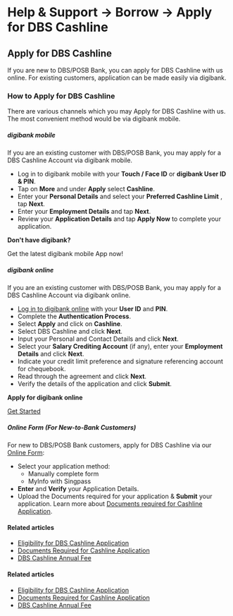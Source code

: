 # Help & Support -> Borrow -> Apply for DBS Cashline

## Apply for DBS Cashline

If you are new to DBS/POSB Bank, you can apply for DBS Cashline with us online. For existing customers, application can be made easily via digibank.

### How to Apply for DBS Cashline

There are various channels which you may Apply for DBS Cashline with us. The most convenient method would be via digibank mobile.

#####  digibank mobile

If you are an existing customer with DBS/POSB Bank, you may apply for a DBS Cashline Account via digibank mobile.

  * Log in to digibank mobile with your **Touch / Face ID** or **digibank User ID & PIN**.
  * Tap on **More** and under **Apply** select **Cashline**.
  * Enter your **Personal Details** and select your **Preferred Cashline Limit** , tap **Next**.
  * Enter your **Employment Details** and tap **Next**.
  * Review your **Application Details** and tap **Apply Now** to complete your application.

  


**Don't have digibank?**  


Get the latest digibank mobile App now!

[](http://itunes.apple.com/us/app/dbs-mobile-banking/id1068403826?mt=8) [](https://play.google.com/store/apps/details?id=com.dbs.sg.dbsmbanking) [](https://appgallery.huawei.com/#/app/C101888471)

#####  digibank online

If you are an existing customer with DBS/POSB Bank, you may apply for a DBS Cashline Account via digibank online.

  * [Log in to digibank online](https://internet-banking.dbs.com.sg/) with your **User ID** and **PIN**.
  * Complete the **Authentication Process**.
  * Select **Apply** and click on **Cashline**.
  * Select DBS Cashline and click **Next**.
  * Input your Personal and Contact Details and click **Next**.
  * Select your **Salary Crediting Account** (if any), enter your **Employment Details** and click **Next**.
  * Indicate your credit limit preference and signature referencing account for chequebook.
  * Read through the agreement and click **Next**.
  * Verify the details of the application and click **Submit**.

  


**Apply for digibank online**

[Get Started](https://www.dbs.com.sg/personal/ibanking/ibapl/ib-apply.html)

#####  Online Form (For New-to-Bank Customers)

For new to DBS/POSB Bank customers, apply for DBS Cashline via our [Online Form](https://www.dbs.com.sg/personal/ib-anchor/redirect-dbs-cashline-aa.html?oid=sg-dbs-pweb-support-apply-btnapplynow&applicationType=Cashline&cardOrg=100&cardLogo=400&cardType=cashline&productType=loans&cardName=cashline):

  * Select your application method: 
    * Manually complete form
    * MyInfo with Singpass
  * **Enter** and **Verify** your Application Details.
  * Upload the Documents required for your application & **Submit** your application. Learn more about [Documents required for Cashline Application](https://www.dbs.com.sg/personal/support/loans-application-new-cashline.html).



#### Related articles

  * [Eligibility for DBS Cashline Application](https://www.dbs.com.sg/personal/support/loans-cashline-eligibility.html)
  * [Documents Required for Cashline Application](https://www.dbs.com.sg/personal/support/loans-application-cashline-documents.html)
  * [DBS Cashline Annual Fee](https://www.dbs.com.sg/personal/support/loans-cashline-annual-fee.html)



#### Related articles

  * [Eligibility for DBS Cashline Application](https://www.dbs.com.sg/personal/support/loans-cashline-eligibility.html)
  * [Documents Required for Cashline Application](https://www.dbs.com.sg/personal/support/loans-application-cashline-documents.html)
  * [DBS Cashline Annual Fee](https://www.dbs.com.sg/personal/support/loans-cashline-annual-fee.html)


